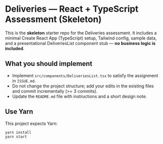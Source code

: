 # Deliveries — React + TypeScript Assessment (Skeleton)

This is the **skeleton** starter repo for the Deliveries assessment. It includes a minimal Create React App (TypeScript) setup, Tailwind config, sample data, and a presentational DeliveriesList component stub — **no business logic is included**.

## What you should implement 
- Implement `src/components/DeliveriesList.tsx` to satisfy the assignment in `ISSUE.md`.
- Do not change the project structure; add your edits in the existing files and commit incrementally (>= 3 commits).
- Update the `README.md` file with instructions and a short design note.

## Use Yarn
This project expects Yarn:

```bash
yarn install
yarn start
```

